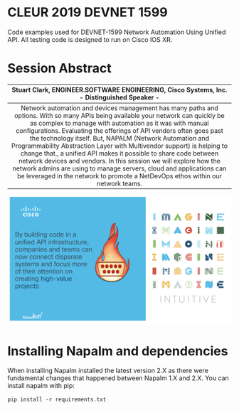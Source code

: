 # CLEUR 2019 DEVNET 1599
Code examples used for DEVNET-1599 Network Automation Using Unified API. All testing code is designed to run on Cisco IOS XR.

# Session Abstract

|Stuart Clark, ENGINEER.SOFTWARE ENGINEERING, Cisco Systems, Inc. - Distinguished Speaker -|
|:-:|
|Network automation and devices management has many paths and options. With so many APIs being available your network can quickly be as complex to manage with automation as it was with manual configurations. Evaluating the offerings of API vendors often goes past the technology itself. But, NAPALM (Network Automation and Programmability Abstraction Layer with Multivendor support) is helping to change that., a unified API makes it possible to share code between network devices and vendors. In this session we will explore how the network admins are using to manage servers, cloud and applications can be leveraged in the network to promote a NetDevOps ethos within our network teams.

![teaser image](./teaser.png)

# Installing Napalm and dependencies
When installing Napalm installed the latest version 2.X as there were fundamental changes that happened between Napalm 1.X and 2.X. You can install napalm with pip:

```
pip install -r requirements.txt
```
